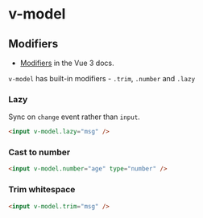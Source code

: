# v-model


## Modifiers
- [Modifiers](https://v3.vuejs.org/guide/forms.html#modifiers) in the Vue 3 docs.

`v-model` has built-in modifiers - `.trim`, `.number` and `.lazy`

### Lazy

Sync on `change` event rather than `input`.

```html
<input v-model.lazy="msg" />
```

### Cast to number

```html
<input v-model.number="age" type="number" />
```

### Trim whitespace

```html
<input v-model.trim="msg" />
```
